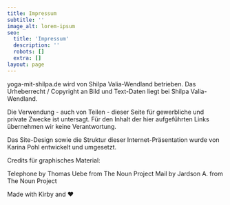 ```yaml
---
title: Impressum
subtitle: ''
image_alt: lorem-ipsum
seo:
  title: 'Impressum'
  description: ''
  robots: []
  extra: []
layout: page
---
```


yoga-mit-shilpa.de wird von Shilpa Valia-Wendland betrieben.
Das Urheberrecht / Copyright an Bild und Text-Daten liegt bei Shilpa Valia-Wendland.

Die Verwendung - auch von Teilen - dieser Seite für gewerbliche und private Zwecke ist untersagt.
Für den Inhalt der hier aufgeführten Links übernehmen wir keine Verantwortung.

Das Site-Design sowie die Struktur dieser Internet-Präsentation wurde von Karina Pohl entwickelt und umgesetzt.

Credits für graphisches Material:

Telephone by Thomas Uebe from The Noun Project
Mail by Jardson A. from The Noun Project

Made with Kirby and ♥

